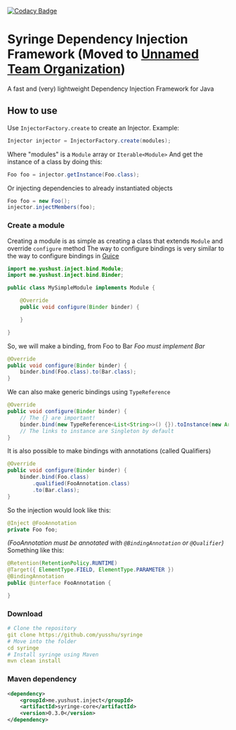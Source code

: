 [![Codacy Badge](https://app.codacy.com/project/badge/Grade/7763e3b2712d4201b28e2b8034a7fd7d)](https://www.codacy.com/manual/iYushu/syringe?utm_source=github.com&amp;utm_medium=referral&amp;utm_content=yusshu/syringe&amp;utm_campaign=Badge_Grade)

# Syringe Dependency Injection Framework (Moved to [Unnamed Team Organization](https://github.com/UnnamedWorks/syringe))
A fast and (very) lightweight Dependency Injection Framework for Java

## How to use
Use `InjectorFactory.create` to create an Injector.
Example:
```java
Injector injector = InjectorFactory.create(modules);
```
Where "modules" is a `Module` array or `Iterable<Module>`
And get the instance of a class by doing this:
```java
Foo foo = injector.getInstance(Foo.class);
```
Or injecting dependencies to already instantiated objects
```java
Foo foo = new Foo();
injector.injectMembers(foo);
```

### Create a module
Creating a module is as simple as creating a class that extends `Module` and override `configure` method
The way to configure bindings is very similar to the way to configure bindings in [Guice](https://github.com/google/guice)
```java
import me.yushust.inject.bind.Module;
import me.yushust.inject.bind.Binder;

public class MySimpleModule implements Module {

    @Override
    public void configure(Binder binder) {

    }

}
```
So, we will make a binding, from Foo to Bar
 *Foo must implement Bar*
```java
@Override
public void configure(Binder binder) {
    binder.bind(Foo.class).to(Bar.class);
}
```
We can also make generic bindings using `TypeReference`
```java
@Override
public void configure(Binder binder) {
    // The {} are important!
    binder.bind(new TypeReference<List<String>>() {}).toInstance(new ArrayList<>());
    // The links to instance are Singleton by default
}
```
It is also possible to make bindings with annotations (called Qualifiers)
```java
@Override
public void configure(Binder binder) {
    binder.bind(Foo.class)
        .qualified(FooAnnotation.class)
        .to(Bar.class);
}
```
So the injection would look like this:
```java
@Inject @FooAnnotation
private Foo foo;
```
*(FooAnnotation must be annotated with `@BindingAnnotation` or `@Qualifier`)*
Something like this:
```java
@Retention(RetentionPolicy.RUNTIME)
@Target({ ElementType.FIELD, ElementType.PARAMETER })
@BindingAnnotation
public @interface FooAnnotation {

}
```

### Download
```yml
# Clone the repository
git clone https://github.com/yusshu/syringe
# Move into the folder
cd syringe
# Install syringe using Maven
mvn clean install 
```
### Maven dependency
```xml
<dependency>
    <groupId>me.yushust.inject</groupId>
    <artifactId>syringe-core</artifactId>
    <version>0.3.0</version>
</dependency>
```
